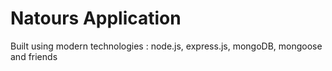 # Natours Application

Built using modern technologies : node.js, express.js, mongoDB, mongoose and friends
